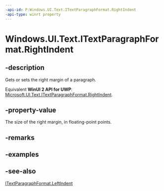 ```yaml
---
-api-id: P:Windows.UI.Text.ITextParagraphFormat.RightIndent
-api-type: winrt property
---
```


<!-- Property syntax
public float RightIndent { get;  set; }
-->

# Windows.UI.Text.ITextParagraphFormat.RightIndent

## -description
Gets or sets the right margin of a paragraph.

Equivalent **WinUI 2 API for UWP**: [Microsoft.UI.Text.ITextParagraphFormat.RightIndent](/windows/winui/api/microsoft.ui.text.itextparagraphformat.rightindent).

## -property-value
The size of the right margin, in floating-point points.

## -remarks

## -examples

## -see-also
[ITextParagraphFormat.LeftIndent](itextparagraphformat_leftindent.md)
